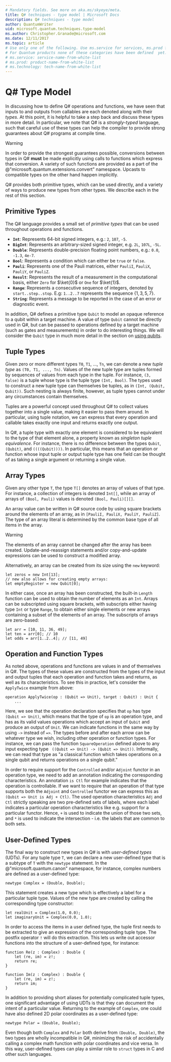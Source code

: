 ```yaml
---
# Mandatory fields. See more on aka.ms/skyeye/meta.
title: Q# techniques - type model | Microsoft Docs 
description: Q# techniques - type model
author: QuantumWriter
uid: microsoft.quantum.techniques.type-model
ms.author: Christopher.Granade@microsoft.com
ms.date: 12/11/2017
ms.topic: article
# Use only one of the following. Use ms.service for services, ms.prod for on-prem. Remove the # before the relevant field.
# For Quantum products none of these categories have been defined  yet.
# ms.service: service-name-from-white-list
# ms.prod: product-name-from-white-list
# ms.technology: tech-name-from-white-list
---
```


# Q# Type Model #

In discussing how to define Q# operations and functions, we have seen that inputs to and outputs from callables are each denoted along with their *types*.
At this point, it is helpful to take a step back and discuss these types in more detail.
In particular, we note that Q# is a *strongly-typed* language, such that careful use of these types can help the compiler to provide strong guarantees about Q# programs at compile time.

> [!WARNING] 
> In order to provide the strongest guarantees possible, conversions between types in Q# **must** be made explicitly using calls to functions which express that conversion. 
> A variety of such functions are provided as a part of the @"microsoft.quantum.extensions.convert" namespace.
> Upcasts to compatible types on the other hand happen implicitly. 

Q# provides both primitive types, which can be used directly, and a variety of ways to produce new types from other types.
We describe each in the rest of this section.

## Primitive Types ##

The Q# language provides a small set of *primitive types* that can be used throughout operations and functions.

- **`Int`**: Represents 64-bit signed integers, e.g.: `2`, `107`, `-5`.
- **`BigInt`**: Represents an arbitrary-sized signed integer, e.g. `2L`, `107L`, `-5L`.
- **`Double`**: Represents double-precision floating point numbers, e.g.: `0.0`, `-1.3`, `4e-7`.
- **`Bool`**: Represents a condition which can either be `true` or `false`.
- **`Pauli`**: Represents one of the Pauli matrices, either `PauliI`, `PauliX`, `PauliY`, or `PauliZ`.
- **`Result`**: Represents the result of a measurement in the computational basis, either `Zero` for $\ket{0}$ or `One` for $\ket{1}$.
- **`Range`**: Represents a consecutive sequence of integers, denoted by `start..step..stop`. E.g: `1..2..7` represents the sequence $\{1, 3, 5, 7\}$.
- **`String`**: Represents a message to be reported in the case of an error or diagnostic event.

In addition, Q# defines a primitive type `Qubit` to model an opaque reference to a qubit within a target machine.
A value of type `Qubit` cannot be directly used in Q#, but can be passed to operations defined by a target machine (such as gates and measurements) in order to do interesting things.
We will consider the `Qubit` type in much more detail in the section on [using qubits](#using-qubits).

## Tuple Types ##

Given zero or more different types `T0`, `T1`, ..., `Tn`, we can denote a new  *tuple type* as `(T0, T1, ..., Tn)`.
Values of the new tuple type are tuples formed by sequences of values from each type in the tuple.
For instance, `(3, false)` is a tuple whose type is the tuple type `(Int, Bool)`.
The types used to construct a new tuple type can themselves be tuples, as in `(Int, (Qubit, Qubit))`.
Such nesting is always finite, however, as tuple types cannot under any circumstances contain themselves.

Tuples are a powerful concept used throughout Q# to collect values together into a single value, making it easier to pass them around.
In particular, using tuple notation, we can express that every operation and callable takes exactly one input and returns exactly one output.

In Q#, a tuple type with exactly one element is considered to be equivalent to the type of that element alone, a property known as *singleton tuple equivalence*.
For instance, there is no difference between the types `Qubit`, `(Qubit)`, and `((((Qubit))))`.
In particular, this means that an operation or function whose input tuple or output tuple type has one field can be thought of as taking a single argument or returning a single value.

## Array Types ##

Given any other type `T`, the type `T[]` denotes an array of values of that type.
For instance, a collection of integers is denoted `Int[]`, while an array of arrays of `(Bool, Pauli)` values is denoted `(Bool, Pauli)[][]`.

An array value can be written in Q# source code by using square brackets around the elements of an array, as in `[PauliI, PauliX, PauliY, PauliZ]`.
The type of an array literal is determined by the common base type of all items in the array. 

> [!WARNING]
> The elements of an array cannot be changed after the array has been created.
> Update-and-reassign statements and/or copy-and-update expressions can be used to construct a modified array.

Alternatively, an array can be created from its size using the `new` keyword:

```qsharp
let zeros = new Int[13];
// new also allows for creating empty arrays:
let emptyRegister = new Qubit[0];
```

In either case, once an array has been constructed, the built-in `Length` function can be used to obtain the number of elements as an `Int`.
Arrays can be subscripted using square brackets, with subscripts either having type `Int` or type `Range`, to obtain either single elements or new arrays containing a subset of the elements of an array.
The subscripts of arrays are zero-based:

```qsharp
let arr = [10, 11, 36, 49];
let ten = arr[0]; // 10
let odds = arr[1..2..4]; // [11, 49]
```

## Operation and Function Types ##

As noted above, operations and functions are values in and of themselves in Q#.
The types of these values are constructed from the types of the input and output tuples that each operation and function takes and returns, as well as its characteristics.
To see this in practice, let's consider the `ApplyTwice` example from above:

```qsharp
operation ApplyTwice(op : (Qubit => Unit), target : Qubit) : Unit {
    ...
```

Here, we see that the operation declaration specifies that `op` has type `(Qubit => Unit)`, 
which means that the type of `op` is an operation type, and has as its valid values operations which accept an input of `Qubit` and produce an output of `Unit`.
We can indicate functions in the same way by using `->` instead of `=>`.
The types before and after each arrow can be whatever type we wish, including other operation or function types.
For instance, we can pass the function `SquareOperation` defined above to any input expecting type ` ((Qubit => Unit) -> (Qubit => Unit))`.
Informally, we can read that type as "a classical function which takes operations on a single qubit and returns operations on a single qubit."

In order to require support for the `Controlled` and/or `Adjoint` functor in an operation type, we need to add an annotation indicating the corresponding characteristics.
An annotation `is Ctl` for example indicates that the operation is controllable. 
If we want to require that an operation of that type supports both the `Adjoint` and `Controlled` functor we can express this as `(Qubit => Unit is Adj + Ctl)`. 
The used operation characteristics `Adj` and `Ctl` strictly speaking are two pre-defined sets of labels, where each label indicates a particular operation characteristics like e.g. support for a particular functor.
Hence, `+` is used to indicate the union of those two sets, and `*` is used to indicate the intersection - i.e. the labels that are common to both sets.  

## User-Defined Types ##

The final way to construct new types in Q# is with *user-defined types* (UDTs).
For any tuple type `T`, we can declare a new user-defined type that is a subtype of `T` with the `newtype` statement.
In the @"microsoft.quantum.canon" namespace, for instance, complex numbers are defined as a user-defined type:

```qsharp
newtype Complex = (Double, Double);
```

This statement creates a new type which is effectively a label for a particular tuple type.
Values of the new type are created by calling the corresponding type constructor:

```
let realUnit = Complex(1.0, 0.0);
let imaginaryUnit = Complex(0.0, 1.0);
```

In order to access the items in a user defined type, the tuple first needs to be extracted to give an expression of the corresponding tuple type. 
The postfix operator `!` will do this extraction.
This lets us write out accessor functions into the structure of a user-defined type, for instance:

```qsharp
function Re(z : Complex) : Double {
    let (re, im) = z!;
    return re;
}

function Im(z : Complex) : Double {
    let (re, im) = z!;
    return im;
}
```

In addition to providing short aliases for potentially complicated tuple types, one significant advantage of using UDTs is that they can document the intent of a particular value.
Returning to the example of `Complex`, one could have also defined 2D polar coordinates as a user-defined type:

```qsharp
newtype Polar = (Double, Double);
```

Even though both `Complex` and `Polar` both derive from `(Double, Double)`, the two types are wholly incompatible in Q#, minimizing the risk of accidentally calling a complex math function with polar coordinates and vice versa.
In this way, user-defined types can play a similar role to `struct` types in C and other such languages.
